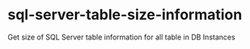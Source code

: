 # sql-server-table-size-information
Get size of SQL Server table information for all table in DB Instances
